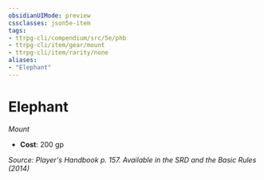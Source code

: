 ```yaml
---
obsidianUIMode: preview
cssclasses: json5e-item
tags:
- ttrpg-cli/compendium/src/5e/phb
- ttrpg-cli/item/gear/mount
- ttrpg-cli/item/rarity/none
aliases: 
- "Elephant"
---
```

# Elephant
*Mount*  


- **Cost**: 200 gp

*Source: Player's Handbook p. 157. Available in the <span title='Systems Reference Document (5.1)'>SRD</span> and the Basic Rules (2014)*